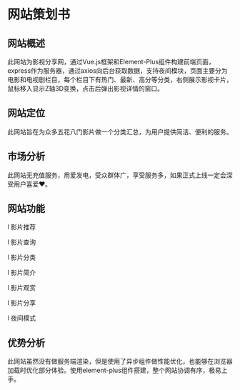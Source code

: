 # 网站策划书

## 网站概述

此网站为影视分享网，通过Vue.js框架和Element-Plus组件构建前端页面，express作为服务器，通过axios向后台获取数据，支持夜间模块，页面主要分为电影和电视剧栏目，每个栏目下有热门、最新、高分等分类，右侧展示影视卡片，鼠标移入显示Z轴3D变换，点击后弹出影视详情的窗口。

## 网站定位

此网站旨在为众多五花八门影片做一个分类汇总，为用户提供简洁、便利的服务。

## 市场分析

此网站无充值服务，用爱发电，受众群体广，享受服务多，如果正式上线一定会深受用户喜爱❤。

## 网站功能

l 影片推荐

l 影片查询

l 影片分类

l 影片简介

l 影片观赏

l 影片分享

l 夜间模式

## 优势分析

此网站虽然没有做服务端渲染，但是使用了异步组件做性能优化，也能够在浏览器加载时优化部分体验。使用element-plus组件搭建，整个网站协调有序，极易上手。